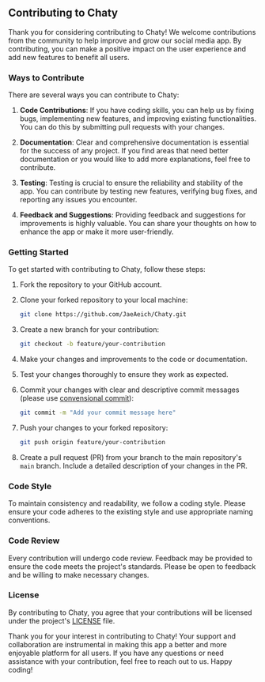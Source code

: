 ## Contributing to Chaty

Thank you for considering contributing to Chaty! We welcome contributions from the community to help improve and grow our social media app. By contributing, you can make a positive impact on the user experience and add new features to benefit all users.

### Ways to Contribute

There are several ways you can contribute to Chaty:

1. **Code Contributions**: If you have coding skills, you can help us by fixing bugs, implementing new features, and improving existing functionalities. You can do this by submitting pull requests with your changes.

2. **Documentation**: Clear and comprehensive documentation is essential for the success of any project. If you find areas that need better documentation or you would like to add more explanations, feel free to contribute.

3. **Testing**: Testing is crucial to ensure the reliability and stability of the app. You can contribute by testing new features, verifying bug fixes, and reporting any issues you encounter.

4. **Feedback and Suggestions**: Providing feedback and suggestions for improvements is highly valuable. You can share your thoughts on how to enhance the app or make it more user-friendly.

### Getting Started

To get started with contributing to Chaty, follow these steps:

1. Fork the repository to your GitHub account.

2. Clone your forked repository to your local machine:

   ```bash
   git clone https://github.com/JaeAeich/Chaty.git
   ```

3. Create a new branch for your contribution:

   ```bash
   git checkout -b feature/your-contribution
   ```

4. Make your changes and improvements to the code or documentation.

5. Test your changes thoroughly to ensure they work as expected.

6. Commit your changes with clear and descriptive commit messages (please use [convensional commit](https://www.conventionalcommits.org/en/v1.0.0/)):

   ```bash
   git commit -m "Add your commit message here"
   ```

7. Push your changes to your forked repository:

   ```bash
   git push origin feature/your-contribution
   ```

8. Create a pull request (PR) from your branch to the main repository's `main` branch. Include a detailed description of your changes in the PR.

### Code Style

To maintain consistency and readability, we follow a coding style. Please ensure your code adheres to the existing style and use appropriate naming conventions.

### Code Review

Every contribution will undergo code review. Feedback may be provided to ensure the code meets the project's standards. Please be open to feedback and be willing to make necessary changes.

### License

By contributing to Chaty, you agree that your contributions will be licensed under the project's [LICENSE]('/LICENSE') file.

Thank you for your interest in contributing to Chaty! Your support and collaboration are instrumental in making this app a better and more enjoyable platform for all users. If you have any questions or need assistance with your contribution, feel free to reach out to us. Happy coding!

